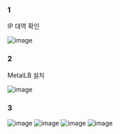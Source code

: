 ### 1
IP 대역 확인
  
![image](https://github.com/AlmSmartDoctor/study-2024-04-kubernetes/assets/66120479/af0fdfaf-8797-46cf-bbe6-b1946b38438e)

### 2
MetalLB 설치
  
![image](https://github.com/AlmSmartDoctor/study-2024-04-kubernetes/assets/66120479/1de74080-d69f-47dc-b4d0-24af3c150537)

### 3
![image](https://github.com/AlmSmartDoctor/study-2024-04-kubernetes/assets/66120479/07073fb0-db4c-44a3-8c23-cff3dff93f63)
![image](https://github.com/AlmSmartDoctor/study-2024-04-kubernetes/assets/66120479/934caade-ddf9-4c76-858a-7651a9505b92)
![image](https://github.com/AlmSmartDoctor/study-2024-04-kubernetes/assets/66120479/6ebcf82f-e6c2-4a84-ae3e-de4603fddd19)
![image](https://github.com/AlmSmartDoctor/study-2024-04-kubernetes/assets/66120479/a80d2301-67dc-4608-9f79-cab4ba57d39b)
